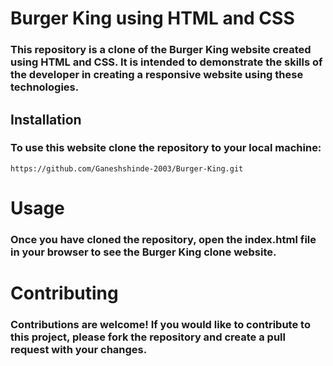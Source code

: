 # Burger King using HTML and CSS
### This repository is a clone of the Burger King website created using HTML and CSS. It is intended to demonstrate the skills of the developer in creating a responsive website using these technologies.

## Installation
### To use this website clone the repository to your local machine:
   ```https://github.com/Ganeshshinde-2003/Burger-King.git```
   
# Usage
### Once you have cloned the repository, open the index.html file in your browser to see the Burger King clone website.

# Contributing
### Contributions are welcome! If you would like to contribute to this project, please fork the repository and create a pull request with your changes.
